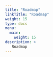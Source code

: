 ```yaml
---
title: "Roadmap"
linkTitle: "Roadmap"
weight: 15
type: docs
menu:
  main:
    weight: 15
description: >
   Roadmap
---
```

